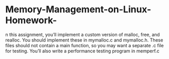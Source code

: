 # Memory-Management-on-Linux-Homework-
n this assignment, you’ll implement a custom version of malloc, free, and realloc. You should implement these in mymalloc.c and mymalloc.h. These files should not contain a main function, so you may want a separate .c file for testing. You’ll also write a performance testing program in memperf.c
